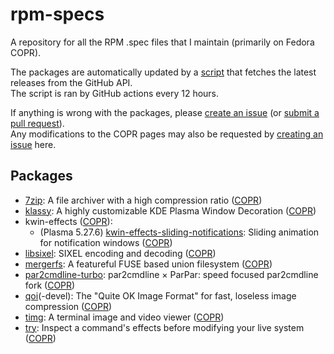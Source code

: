 # rpm-specs
A repository for all the RPM .spec files that I maintain (primarily on Fedora COPR).

The packages are automatically updated by a [script](/update.sh) that fetches the latest releases from the GitHub API.\
The script is ran by GitHub actions every 12 hours.

If anything is wrong with the packages, please [create an issue](https://github.com/ErrorNoInternet/rpm-specs/issues/new) (or [submit a pull request](https://github.com/ErrorNoInternet/rpm-specs/compare)).\
Any modifications to the COPR pages may also be requested by [creating an issue](https://github.com/ErrorNoInternet/rpm-specs/issues/new) here.

## Packages
- [7zip](https://7-zip.org): A file archiver with a high compression ratio ([COPR](https://copr.fedorainfracloud.org/coprs/errornointernet/7zip))
- [klassy](https://github.com/paulmcauley/klassy): A highly customizable KDE Plasma Window Decoration ([COPR](https://copr.fedorainfracloud.org/coprs/errornointernet/klassy))
- kwin-effects ([COPR](https://copr.fedorainfracloud.org/coprs/errornointernet/kwin-effects)):
  - (Plasma 5.27.6) [kwin-effects-sliding-notifications](https://github.com/zzag/kwin-effects-sliding-notifications): Sliding animation for notification windows ([COPR](https://copr.fedorainfracloud.org/coprs/errornointernet/kwin-effects/package/kwin-effects-sliding-notifications))
- [libsixel](https://github.com/libsixel/libsixel): SIXEL encoding and decoding ([COPR](https://copr.fedorainfracloud.org/coprs/errornointernet/libsixel))
- [mergerfs](https://github.com/trapexit/mergerfs): A featureful FUSE based union filesystem ([COPR](https://copr.fedorainfracloud.org/coprs/errornointernet/mergerfs))
- [par2cmdline-turbo](https://github.com/animetosho/par2cmdline-turbo): par2cmdline × ParPar: speed focused par2cmdline fork ([COPR](https://copr.fedorainfracloud.org/coprs/errornointernet/par2cmdline-turbo))
- [qoi](https://github.com/phoboslab/qoi)(-devel): The "Quite OK Image Format" for fast, loseless image compression ([COPR](https://copr.fedorainfracloud.org/coprs/errornointernet/qoi))
- [timg](https://github.com/hzeller/timg): A terminal image and video viewer ([COPR](https://copr.fedorainfracloud.org/coprs/errornointernet/timg))
- [try](https://github.com/binpash/try): Inspect a command's effects before modifying your live system ([COPR](https://copr.fedorainfracloud.org/coprs/errornointernet/try))
